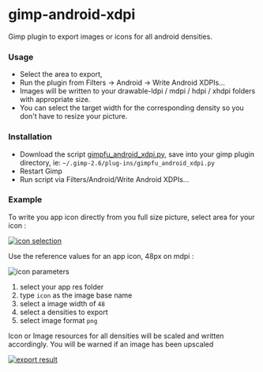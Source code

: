 gimp-android-xdpi
=================

Gimp plugin to export images or icons for all android densities.

### Usage

 - Select the area to export, 
 - Run the plugin from Filters -> Android -> Write Android XDPIs...  
 - Images will be written to your drawable-ldpi / mdpi / hdpi / xhdpi folders with appropriate size.
 - You can select the target width for the corresponding density so you don't have to resize your picture.


### Installation

 - Download the script [gimpfu_android_xdpi.py](https://github.com/ncornette/gimp-android-xdpi/raw/master/gimpfu_android_xdpi.py), save into your gimp plugin directory, ie: `~/.gimp-2.6/plug-ins/gimpfu_android_xdpi.py`
 - Restart Gimp
 - Run script via Filters/Android/Write Android XDPIs...

### Example

To write you app icon directly from you full size picture, select area for your icon : 


[![icon selection](https://lh5.googleusercontent.com/9ovI_ry3awmPs0tWjt2b08c5ykQxwFz7GQgltRxs3BOV5LREYr4pWPrMNunrZDeP5zCqig1kjiUmnd5-CmXzCNk_oKPTRC5i_qpbZBI_cazA29VC4dw)](https://lh5.googleusercontent.com/9ovI_ry3awmPs0tWjt2b08c5ykQxwFz7GQgltRxs3BOV5LREYr4pWPrMNunrZDeP5zCqig1kjiUmnd5-CmXzCNk_oKPTRC5i_qpbZBI_cazA29VC4dw)  

Use the reference values for an app icon, 48px on mdpi : 

![icon parameters](https://github.com/ncornette/gimp-android-xdpi/raw/master/screenshot.png)


 1. select your app res folder
 2. type `icon` as the image base name
 3. select a image width of `48`
 4. select a densities to export
 5. select image format `png`

Icon or Image resources for all densities will be scaled and written accordingly.
You will be warned if an image has been upscaled

[![export result](https://lh6.googleusercontent.com/LT7vn7uo2jmjul4ejuu59iM4elDto1TsjagX1Zp5wdgzPghQ_TBsUKGOF65y7m6XwW2DaTpJlxS2GxU9Xi3jklrxj2bR8c6d8blc6dgi8Iwnri56SlM)](https://lh6.googleusercontent.com/LT7vn7uo2jmjul4ejuu59iM4elDto1TsjagX1Zp5wdgzPghQ_TBsUKGOF65y7m6XwW2DaTpJlxS2GxU9Xi3jklrxj2bR8c6d8blc6dgi8Iwnri56SlM)

